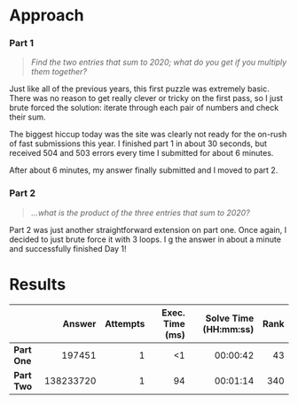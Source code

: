 # Approach
### Part 1
> _Find the two entries that sum to 2020; what do you get if you multiply them together?_

Just like all of the previous years, this first puzzle was extremely basic.
There was no reason to get really clever or tricky on the first pass,
so I just brute forced the solution:
iterate through each pair of numbers and check their sum.

The biggest hiccup today was the site was clearly not ready for the on-rush of fast
submissions this year. I finished part 1 in about 30 seconds, but received 504 and 503
errors every time I submitted for about 6 minutes.

After about 6 minutes, my answer finally submitted and I moved to part 2.

### Part 2
> _...what is the product of the three entries that sum to 2020?_

Part 2 was just another straightforward extension on part one.
Once again, I decided to just brute force it with 3 loops.
I g the answer in about a minute and successfully finished Day 1!

# Results

|    | Answer     | Attempts  | Exec. Time (ms) | Solve Time (HH:mm:ss) | Rank |
| ------ |-----------:| ---------:| -------------------:| ----:| ----:|
| **Part One**  | 197451     | 1  | <1  | 00:00:42  | 43   |
| **Part Two**  | 138233720  | 1  | 94  | 00:01:14  | 340  |
